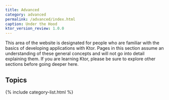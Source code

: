 ```yaml
---
title: Advanced
category: advanced
permalink: /advanced/index.html
caption: Under the Hood
ktor_version_review: 1.0.0
---
```


This area of the website is designated for people who are familiar with the basics of developing applications with Ktor.
Pages in this section assume an understanding of these general concepts and will not go into 
detail explaining them. If you are learning Ktor, please be sure to explore other sections before going deeper here.  

## Topics

{% include category-list.html %}


